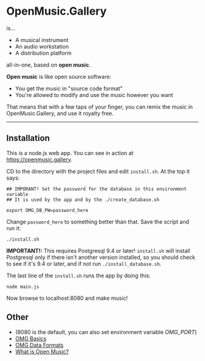# OpenMusic.Gallery

is...

* A musical instrument
* An audio workstation
* A distribution platform

all-in-one, based on **open music**.

**Open music** is like open source software:

* You get the music in "source code format"
* You're allowed to modify and use the music however you want 

That means that with a few taps of your finger, you can remix the music in OpenMusic.Gallery, and use it royalty free.

----

## Installation

This is a node.js web app. You can see in action at https://openmusic.gallery.

CD to the directory with the project files and edit `install.sh`. At the top it says:

    ## IMPORANT! Set the password for the database in this environment variable
    ## It is used by the app and by the ./create_database.sh

    export OMG_DB_PW=password_here

Change `password_here` to something better than that. Save the script and run it:

    ./install.sh

**IMPORTANT!:** This requires Postgresql 9.4 or later!
`install.sh` will install Postgresql only if there isn't another version installed, so you should check to see if it's 9.4 or later, and if not run `./install_database.sh`.

The last line of the `install.sh` runs the app by doing this:

    node main.js

Now browse to localhost:8080 and make music!

## Other

* (8080 is the default, you can also set environment variable *OMG_PORT*) 
* [OMG Basics](https://openmusic.gallery/omg_basics.htm)
* [OMG Data Formats](https://openmusic.gallery/omg_formats.htm)
* [What is Open Music?](https://openmusic.gallery/what_is_open_music.htm)